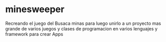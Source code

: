 # minesweeper
Recreando el juego del Busaca minas para luego unirlo a un proyecto mas grande de varios juegos y clases de programacion en varios lenguajes y framework para crear Apps
